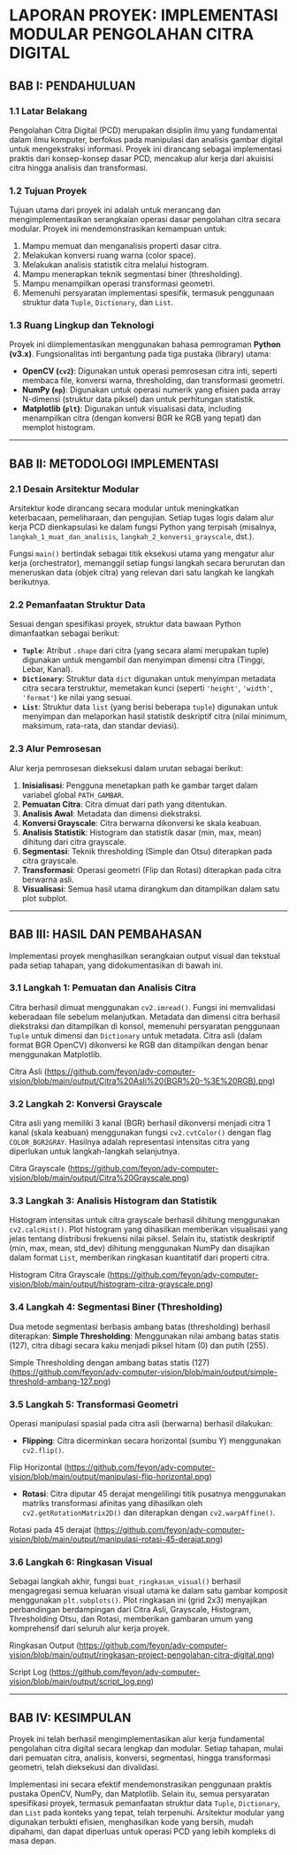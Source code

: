 # LAPORAN PROYEK: IMPLEMENTASI MODULAR PENGOLAHAN CITRA DIGITAL

## BAB I: PENDAHULUAN

### 1.1 Latar Belakang
Pengolahan Citra Digital (PCD) merupakan disiplin ilmu yang fundamental dalam ilmu komputer, berfokus pada manipulasi dan analisis gambar digital untuk mengekstraksi informasi. Proyek ini dirancang sebagai implementasi praktis dari konsep-konsep dasar PCD, mencakup alur kerja dari akuisisi citra hingga analisis dan transformasi.

### 1.2 Tujuan Proyek
Tujuan utama dari proyek ini adalah untuk merancang dan mengimplementasikan serangkaian operasi dasar pengolahan citra secara modular. Proyek ini mendemonstrasikan kemampuan untuk:
1.  Mampu memuat dan menganalisis properti dasar citra.
2.  Melakukan konversi ruang warna (color space).
3.  Melakukan analisis statistik citra melalui histogram.
4.  Mampu menerapkan teknik segmentasi biner (thresholding).
5.  Mampu menampilkan operasi transformasi geometri.
6.  Memenuhi persyaratan implementasi spesifik, termasuk penggunaan struktur data `Tuple`, `Dictionary`, dan `List`.

### 1.3 Ruang Lingkup dan Teknologi
Proyek ini diimplementasikan menggunakan bahasa pemrograman **Python (v3.x)**. Fungsionalitas inti bergantung pada tiga pustaka (library) utama:
* **OpenCV (`cv2`)**: Digunakan untuk operasi pemrosesan citra inti, seperti membaca file, konversi warna, thresholding, dan transformasi geometri.
* **NumPy (`np`)**: Digunakan untuk operasi numerik yang efisien pada array N-dimensi (struktur data piksel) dan untuk perhitungan statistik.
* **Matplotlib (`plt`)**: Digunakan untuk visualisasi data, including menampilkan citra (dengan konversi BGR ke RGB yang tepat) dan memplot histogram.

---

## BAB II: METODOLOGI IMPLEMENTASI

### 2.1 Desain Arsitektur Modular
Arsitektur kode dirancang secara modular untuk meningkatkan keterbacaan, pemeliharaan, dan pengujian. Setiap tugas logis dalam alur kerja PCD dienkapsulasi ke dalam fungsi Python yang terpisah (misalnya, `langkah_1_muat_dan_analisis`, `langkah_2_konversi_grayscale`, dst.).

Fungsi `main()` bertindak sebagai titik eksekusi utama yang mengatur alur kerja (orchestrator), memanggil setiap fungsi langkah secara berurutan dan meneruskan data (objek citra) yang relevan dari satu langkah ke langkah berikutnya.

### 2.2 Pemanfaatan Struktur Data
Sesuai dengan spesifikasi proyek, struktur data bawaan Python dimanfaatkan sebagai berikut:
* **`Tuple`**: Atribut `.shape` dari citra (yang secara alami merupakan tuple) digunakan untuk mengambil dan menyimpan dimensi citra (Tinggi, Lebar, Kanal).
* **`Dictionary`**: Struktur data `dict` digunakan untuk menyimpan metadata citra secara terstruktur, memetakan kunci (seperti `'height'`, `'width'`, `'format'`) ke nilai yang sesuai.
* **`List`**: Struktur data `list` (yang berisi beberapa `tuple`) digunakan untuk menyimpan dan melaporkan hasil statistik deskriptif citra (nilai minimum, maksimum, rata-rata, dan standar deviasi).

### 2.3 Alur Pemrosesan
Alur kerja pemrosesan dieksekusi dalam urutan sebagai berikut:
1.  **Inisialisasi**: Pengguna menetapkan path ke gambar target dalam variabel global `PATH_GAMBAR`.
2.  **Pemuatan Citra**: Citra dimuat dari path yang ditentukan.
3.  **Analisis Awal**: Metadata dan dimensi diekstraksi.
4.  **Konversi Grayscale**: Citra berwarna dikonversi ke skala keabuan.
5.  **Analisis Statistik**: Histogram dan statistik dasar (min, max, mean) dihitung dari citra grayscale.
6.  **Segmentasi**: Teknik thresholding (Simple dan Otsu) diterapkan pada citra grayscale.
7.  **Transformasi**: Operasi geometri (Flip dan Rotasi) diterapkan pada citra berwarna asli.
8.  **Visualisasi**: Semua hasil utama dirangkum dan ditampilkan dalam satu plot subplot.

---

## BAB III: HASIL DAN PEMBAHASAN

Implementasi proyek menghasilkan serangkaian output visual dan tekstual pada setiap tahapan, yang didokumentasikan di bawah ini.

### 3.1 Langkah 1: Pemuatan dan Analisis Citra
Citra berhasil dimuat menggunakan `cv2.imread()`. Fungsi ini memvalidasi keberadaan file sebelum melanjutkan. Metadata dan dimensi citra berhasil diekstraksi dan ditampilkan di konsol, memenuhi persyaratan penggunaan `Tuple` untuk dimensi dan `Dictionary` untuk metadata. Citra asli (dalam format BGR OpenCV) dikonversi ke RGB dan ditampilkan dengan benar menggunakan Matplotlib.

Citra Asli
(https://github.com/feyon/adv-computer-vision/blob/main/output/Citra%20Asli%20(BGR%20-%3E%20RGB).png)

### 3.2 Langkah 2: Konversi Grayscale
Citra asli yang memiliki 3 kanal (BGR) berhasil dikonversi menjadi citra 1 kanal (skala keabuan) menggunakan fungsi `cv2.cvtColor()` dengan flag `COLOR_BGR2GRAY`. Hasilnya adalah representasi intensitas citra yang diperlukan untuk langkah-langkah selanjutnya.

Citra Grayscale
(https://github.com/feyon/adv-computer-vision/blob/main/output/Citra%20Grayscale.png)

### 3.3 Langkah 3: Analisis Histogram dan Statistik
Histogram intensitas untuk citra grayscale berhasil dihitung menggunakan `cv2.calcHist()`. Plot histogram yang dihasilkan memberikan visualisasi yang jelas tentang distribusi frekuensi nilai piksel. Selain itu, statistik deskriptif (min, max, mean, std_dev) dihitung menggunakan NumPy dan disajikan dalam format `List`, memberikan ringkasan kuantitatif dari properti citra.

Histogram Citra Grayscale
(https://github.com/feyon/adv-computer-vision/blob/main/output/histogram-citra-grayscale.png)

### 3.4 Langkah 4: Segmentasi Biner (Thresholding)
Dua metode segmentasi berbasis ambang batas (thresholding) berhasil diterapkan:
**Simple Thresholding**: Menggunakan nilai ambang batas statis (127), citra dibagi secara kaku menjadi piksel hitam (0) dan putih (255).

Simple Thresholding dengan ambang batas statis (127)
(https://github.com/feyon/adv-computer-vision/blob/main/output/simple-threshold-ambang-127.png)

### 3.5 Langkah 5: Transformasi Geometri
Operasi manipulasi spasial pada citra asli (berwarna) berhasil dilakukan:
* **Flipping**: Citra dicerminkan secara horizontal (sumbu Y) menggunakan `cv2.flip()`.

Flip Horizontal
(https://github.com/feyon/adv-computer-vision/blob/main/output/manipulasi-flip-horizontal.png)

* **Rotasi**: Citra diputar 45 derajat mengelilingi titik pusatnya menggunakan matriks transformasi afinitas yang dihasilkan oleh `cv2.getRotationMatrix2D()` dan diterapkan dengan `cv2.warpAffine()`.

Rotasi pada 45 derajat
(https://github.com/feyon/adv-computer-vision/blob/main/output/manipulasi-rotasi-45-derajat.png)

### 3.6 Langkah 6: Ringkasan Visual
Sebagai langkah akhir, fungsi `buat_ringkasan_visual()` berhasil mengagregasi semua keluaran visual utama ke dalam satu gambar komposit menggunakan `plt.subplots()`. Plot ringkasan ini (grid 2x3) menyajikan perbandingan berdampingan dari Citra Asli, Grayscale, Histogram, Thresholding Otsu, dan Rotasi, memberikan gambaran umum yang komprehensif dari seluruh alur kerja proyek.

Ringkasan Output
(https://github.com/feyon/adv-computer-vision/blob/main/output/ringkasan-project-pengolahan-citra-digital.png)

Script Log
(https://github.com/feyon/adv-computer-vision/blob/main/output/script_log.png)

---

## BAB IV: KESIMPULAN

Proyek ini telah berhasil mengimplementasikan alur kerja fundamental pengolahan citra digital secara lengkap dan modular. Setiap tahapan, mulai dari pemuatan citra, analisis, konversi, segmentasi, hingga transformasi geometri, telah dieksekusi dan divalidasi.

Implementasi ini secara efektif mendemonstrasikan penggunaan praktis pustaka OpenCV, NumPy, dan Matplotlib. Selain itu, semua persyaratan spesifikasi proyek, termasuk pemanfaatan struktur data `Tuple`, `Dictionary`, dan `List` pada konteks yang tepat, telah terpenuhi. Arsitektur modular yang digunakan terbukti efisien, menghasilkan kode yang bersih, mudah dipahami, dan dapat diperluas untuk operasi PCD yang lebih kompleks di masa depan.